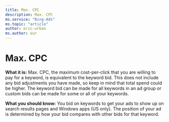 ```yaml
---
title: Max. CPC
description: Max. CPC
ms.service: "Bing-Ads"
ms.topic: "article"
author: eric-urban
ms.author: eur
---
```


# Max. CPC

**What it is:** Max. CPC, the maximum cost-per-click that you are willing to pay for a keyword, is equivalent to the keyword bid. This does not include any bid adjustments you have made, so keep in mind that total spend could be higher. The keyword bid can be made for all keywords in an ad group or custom bids can be made for some or all of your keywords.

**What you should know:** You bid on keywords to get your ads to show up on search results pages and Windows apps (US only). The position of your ad is determined by how your bid compares with other bids for that keyword.


